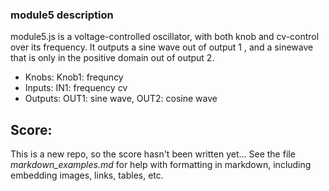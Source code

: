 ### module5 description
module5.js is a voltage-controlled oscillator, with both knob and cv-control over its frequency. It outputs a sine wave out of output 1 , and a sinewave that is only in the positive domain out of output 2. 

- Knobs: Knob1: frequncy
- Inputs: IN1: frequency cv
- Outputs: OUT1: sine wave, OUT2: cosine wave

## Score:

This is a new repo, so the score hasn't been written yet... See the file *markdown_examples.md* for help with formatting in markdown, including embedding images, links, tables, etc. 